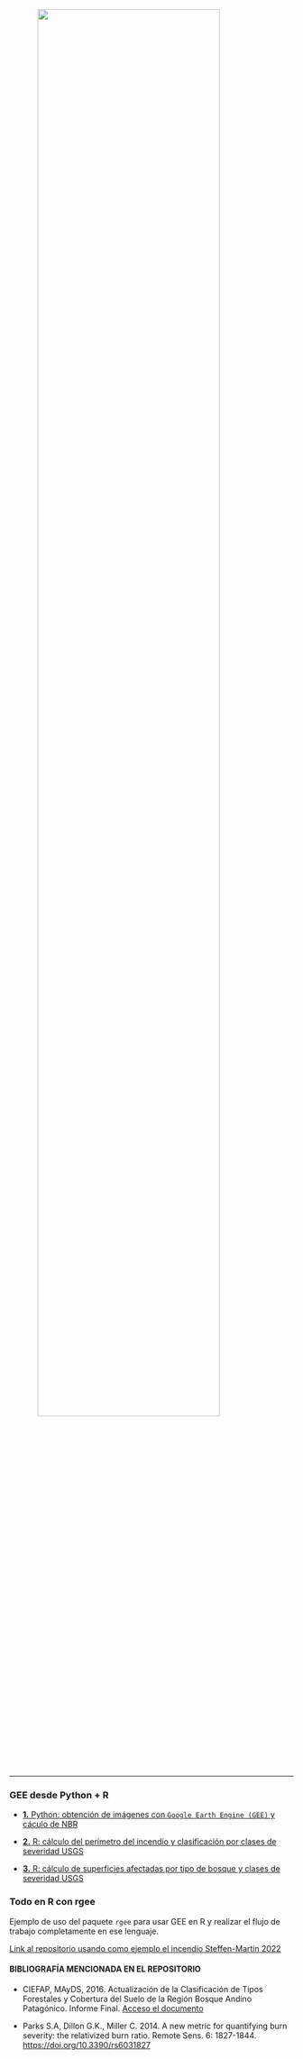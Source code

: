 
<img src="_images/1_caratula_readme.png" width="80%" style="display: block; margin: auto;" />

------------------------------------------------------------------------

### **GEE desde Python + R**

- [**1.** Python: obtención de imágenes con `Google Earth Engine (GEE)`
  y cáculo de
  NBR](https://github.com/romina-gonzalez-musso/Severidad_incendios/tree/main/_mds/1_Python_notebooks_GEE.md)

- [**2.** R: cálculo del perímetro del incendio y clasificación por
  clases de severidad USGS]()

- [**3.** R: cálculo de superficies afectadas por tipo de bosque y
  clases de severidad USGS]()

### **Todo en R con rgee**

Ejemplo de uso del paquete `rgee` para usar GEE en R y realizar el flujo
de trabajo completamente en ese lenguaje.

[Link al repositorio usando como ejemplo el incendio Steffen-Martin
2022](https://github.com/romina-gonzalez-musso/Severidad_Incendio-Steffen-Martin22?tab=readme-ov-file)

#### **BIBLIOGRAFÍA MENCIONADA EN EL REPOSITORIO**

- CIEFAP, MAyDS, 2016. Actualización de la Clasificación de Tipos
  Forestales y Cobertura del Suelo de la Región Bosque Andino
  Patagónico. Informe Final. [Acceso el
  documento](https://www.argentina.gob.ar/sites/default/files/informe_final_ccs_bap_20160712.pdf)

- Parks S.A, Dillon G.K., Miller C. 2014. A new metric for quantifying
  burn severity: the relativized burn ratio. Remote Sens. 6: 1827-1844.
  <https://doi.org/10.3390/rs6031827>
